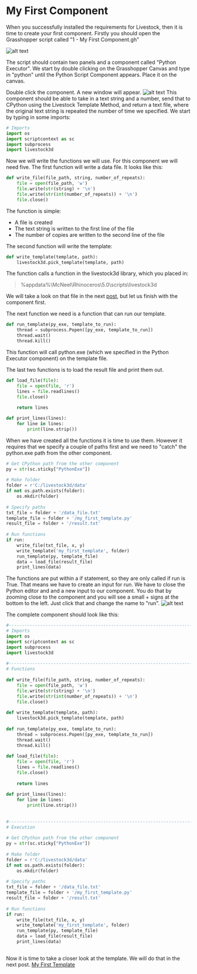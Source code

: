 # My First Component

When you successfully installed the requirements for Livestock, then it is time to create your first component.
Firstly you should open the Grasshopper script called "1 - My First Component.gh"

![alt text](/images/first_component_1.png)

The script should contain two panels and a component called "Python Executor".
We start by double clicking on the Grasshopper Canvas and type in "python" until the Python Script Component appears. 
Place it on the canvas.

Double click the component. A new window will appear.
![alt text](/images/first_component_3.png)
This component should be able to take in a text string and a number, send that to CPython using the Livestock Template Method,
and return a text file, where the original text string is repeated the number of time we specified.
We start by typing in some imports:

```python
# Imports
import os
import scriptcontext as sc
import subprocess
import livestock3d
```                 

Now we will write the functions we will use. For this component we will need five.
The first function will write a data file. It looks like this:

```python
def write_file(file_path, string, number_of_repeats):
    file = open(file_path, 'w')
    file.write(str(string) + '\n')
    file.write(str(int(number_of_repeats)) + '\n')
    file.close()
```                       

The function is simple:

* A file is created
* The text string is written to the first line of the file
* The number of copies are written to the second line of the file

The second function will write the template:

```python
def write_template(template, path):
    livestock3d.pick_template(template, path)
```             

The function calls a function in the livestock3d library, which you placed in:
> %appdata%\McNeel\Rhinoceros\5.0\scripts\livestock3d

We will take a look on that file in the next [post](first_template.md), but let us finish with the component first.

The next function we need is a function that can run our template.
```python
def run_template(py_exe, template_to_run):
    thread = subprocess.Popen([py_exe, template_to_run])
    thread.wait()
    thread.kill()
```               

This function will call python.exe (which we specified in the Python Executor component) on the template file.

The last two functions is to load the result file and print them out.
```python
def load_file(file):
    file = open(file, 'r')
    lines = file.readlines()
    file.close()
    
    return lines

def print_lines(lines):
    for line in lines:
        print(line.strip())
```   

When we have created all the functions it is time to use them. However it requires that we specify a couple of paths first
and we need to "catch" the python.exe path from the other component.        
```python
# Get CPython path from the other component
py = str(sc.sticky["PythonExe"])
 
# Make folder
folder = r'C:/livestock3d/data'
if not os.path.exists(folder):
    os.mkdir(folder)
 
# Specify paths 
txt_file = folder + '/data_file.txt'
template_file = folder + '/my_first_template.py'
result_file = folder + '/result.txt'
 
# Run functions
if run:
    write_file(txt_file, x, y)
    write_template('my_first_template', folder)
    run_template(py, template_file)
    data = load_file(result_file)
    print_lines(data)  
```               

The functions are put within a if statement, so they are only called if run is True. That means we have to create
an input for run. We have to close the Python editor and and a new input to our component.
You do that by zooming close to the component and you will see a small + signs at the bottom to the left.
Just click that and change the name to "run".
![alt text](/images/first_component_4.png)

The complete component should look like this:

```python
#------------------------------------------------------------------------------#
# Imports
import os
import scriptcontext as sc
import subprocess
import livestock3d
 
#------------------------------------------------------------------------------#
# Functions
 
def write_file(file_path, string, number_of_repeats):
    file = open(file_path, 'w')
    file.write(str(string) + '\n')
    file.write(str(int(number_of_repeats)) + '\n')
    file.close()
 
def write_template(template, path):
    livestock3d.pick_template(template, path)
 
def run_template(py_exe, template_to_run):
    thread = subprocess.Popen([py_exe, template_to_run])
    thread.wait()
    thread.kill()
    
def load_file(file):
    file = open(file, 'r')
    lines = file.readlines()
    file.close()
    
    return lines
 
def print_lines(lines):
    for line in lines:
        print(line.strip())
        
        
#------------------------------------------------------------------------------#
# Execution
 
# Get CPython path from the other component
py = str(sc.sticky["PythonExe"])
 
# Make folder
folder = r'C:/livestock3d/data'
if not os.path.exists(folder):
    os.mkdir(folder)
 
# Specify paths 
txt_file = folder + '/data_file.txt'
template_file = folder + '/my_first_template.py'
result_file = folder + '/result.txt'
 
# Run functions
if run:
    write_file(txt_file, x, y)
    write_template('my_first_template', folder)
    run_template(py, template_file)
    data = load_file(result_file)
    print_lines(data)
     
```                          

Now it is time to take a closer look at the template. We will do that in the next post.
[My First Template](first_template.md)